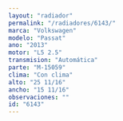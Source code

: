 ```yaml
---
layout: "radiador"
permalink: "/radiadores/6143/"
marca: "Volkswagen"
modelo: "Passat"
ano: "2013"
motor: "L5 2.5"
transmision: "Automática"
parte: "M-15059"
clima: "Con clima"
alto: "25 11/16"
ancho: "15 11/16"
observaciones: ""
id: "6143"
---
```



